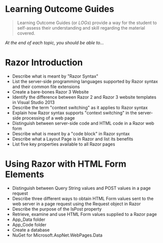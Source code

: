 # Learning Outcome Guides

> Learning Outcome Guides (or *LOGs*) provide a way for the student to self-assess their understanding and skill regarding the material covered.

*At the end of each topic, you should be able to...*

# Razor Introduction

- Describe what is meant by "Razor Syntax"
- List the server-side programming languages supported by Razor syntax and their common file extensions
- Create a bare-bones Razor 3 Website
- Identify the difference between Razor 2 and Razor 3 website templates in Visual Studio 2013
- Describe the term "context switching" as it applies to Razor syntax
- Explain how Razor syntax supports "context switching" in the server-side processing of a web page
- Distinguish between server-side code and HTML code in a Razor web form
- Describe what is meant by a "code block" in Razor syntax
- Describe what a Layout Page is in Razor and list its benefits
- List five key properties available to all Razor pages

# Using Razor with HTML Form Elements

- Distinguish between Query String values and POST values in a page request
- Describe three different ways to obtain HTML Form values sent to the web server in a page request using the Request object in Razor
- Describe the purpose of the IsPost property
- Retrieve, examine and use HTML Form values supplied to a Razor page
- App_Data folder
- App_Code folder
- Create a database
- NuGet for Microsoft.AspNet.WebPages.Data
